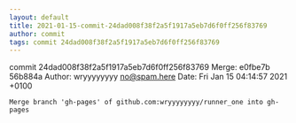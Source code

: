 ```yaml
---
layout: default
title: 2021-01-15-commit-24dad008f38f2a5f1917a5eb7d6f0ff256f83769
author: commit
tags: commit 24dad008f38f2a5f1917a5eb7d6f0ff256f83769
---
```


commit 24dad008f38f2a5f1917a5eb7d6f0ff256f83769
Merge: e0fbe7b 56b884a
Author: wryyyyyyyy <no@spam.here>
Date:   Fri Jan 15 04:14:57 2021 +0100

    Merge branch 'gh-pages' of github.com:wryyyyyyyy/runner_one into gh-pages
